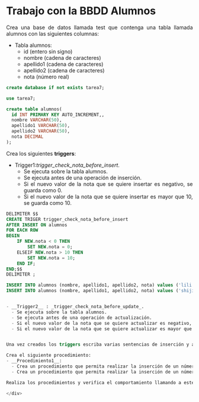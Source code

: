 <div align="justify">

# Trabajo con la BBDD Alumnos

Crea una base de datos llamada test que contenga una tabla llamada alumnos con las siguientes columnas:

- Tabla alumnos:
  - id (entero sin signo)
  - nombre (cadena de caracteres)
  - apellido1 (cadena de caracteres)
  - apellido2 (cadena de caracteres)
  - nota (número real)

```sql
create database if not exists tarea7;

use tarea7;

create table alumnos(
  id INT PRIMARY KEY AUTO_INCREMENT,,
  nombre VARCHAR(50),
  apellido1 VARCHAR(50),
  apellido2 VARCHAR(50),
  nota DECIMAL
);
```

Crea los siguientes __triggers__:
- Trigger1:_trigger_check_nota_before_insert_.
  - Se ejecuta sobre la tabla alumnos.
  - Se ejecuta antes de una operación de inserción.
  - Si el nuevo valor de la nota que se quiere insertar es negativo, se guarda como 0.
  - Si el nuevo valor de la nota que se quiere insertar es mayor que 10, se guarda como 10.
  
```sql
DELIMITER $$
CREATE TRIGER trigger_check_nota_before_insert
AFTER INSERT ON alumnos
FOR EACH ROW 
BEGIN
    IF NEW.nota < 0 THEN
        SET NEW.nota = 0;
    ELSEIF NEW.nota > 10 THEN
        SET NEW.nota = 10;
    END IF;
END;$$
DELIMITER ;
```

```sql
INSERT INTO alumnos (nombre, apellido1, apellido2, nota) values ('lili', 'guo', 'zeng', '30');
INSERT INTO alumnos (nombre, apellido1, apellido2, nota) values ('shijie', 'guo', 'zeng', '-5');


- __Trigger2__ : _trigger_check_nota_before_update_.
  - Se ejecuta sobre la tabla alumnos.
  - Se ejecuta antes de una operación de actualización.
  - Si el nuevo valor de la nota que se quiere actualizar es negativo, se guarda como 0.
  - Si el nuevo valor de la nota que se quiere actualizar es mayor que 10, se guarda como 10.


Una vez creados los triggers escriba varias sentencias de inserción y actualización sobre la tabla alumnos y verifica que los triggers se están ejecutando correctamente.

Crea el siguiente procedimiento:
- __Procedimiento1__:
  - Crea un procedimiento que permita realizar la inserción de un número de alumnos, con una nota mímina y máxima. Estos valores pueden oscilar entre 3, y 10.
  - Crea un procedimiento que permita realizar la inserción de un número de alumnos, con una nota mímina y máxima. Estos valores pueden oscilar entre -10, y 12.

Realiza los procedimientos y verifica el comportamiento llamando a este con los parámetros adecuados.

</div>
